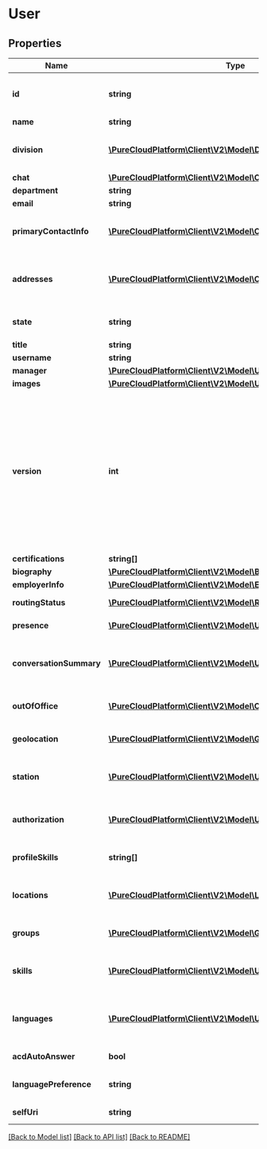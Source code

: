 # User

## Properties
Name | Type | Description | Notes
------------ | ------------- | ------------- | -------------
**id** | **string** | The globally unique identifier for the object. | [optional] 
**name** | **string** |  | [optional] 
**division** | [**\PureCloudPlatform\Client\V2\Model\Division**](Division.md) | The division to which this entity belongs. | [optional] 
**chat** | [**\PureCloudPlatform\Client\V2\Model\Chat**](Chat.md) |  | [optional] 
**department** | **string** |  | [optional] 
**email** | **string** |  | [optional] 
**primaryContactInfo** | [**\PureCloudPlatform\Client\V2\Model\Contact[]**](Contact.md) | Auto populated from addresses. | [optional] 
**addresses** | [**\PureCloudPlatform\Client\V2\Model\Contact[]**](Contact.md) | Email addresses and phone numbers for this user | [optional] 
**state** | **string** | The current state for this user. | [optional] 
**title** | **string** |  | [optional] 
**username** | **string** |  | [optional] 
**manager** | [**\PureCloudPlatform\Client\V2\Model\User**](User.md) |  | [optional] 
**images** | [**\PureCloudPlatform\Client\V2\Model\UserImage[]**](UserImage.md) |  | [optional] 
**version** | **int** | Required when updating a user, this value should be the current version of the user.  The current version can be obtained with a GET on the user before doing a PATCH. | 
**certifications** | **string[]** |  | [optional] 
**biography** | [**\PureCloudPlatform\Client\V2\Model\Biography**](Biography.md) |  | [optional] 
**employerInfo** | [**\PureCloudPlatform\Client\V2\Model\EmployerInfo**](EmployerInfo.md) |  | [optional] 
**routingStatus** | [**\PureCloudPlatform\Client\V2\Model\RoutingStatus**](RoutingStatus.md) | ACD routing status | [optional] 
**presence** | [**\PureCloudPlatform\Client\V2\Model\UserPresence**](UserPresence.md) | Active presence | [optional] 
**conversationSummary** | [**\PureCloudPlatform\Client\V2\Model\UserConversationSummary**](UserConversationSummary.md) | Summary of conversion statistics for conversation types. | [optional] 
**outOfOffice** | [**\PureCloudPlatform\Client\V2\Model\OutOfOffice**](OutOfOffice.md) | Determine if out of office is enabled | [optional] 
**geolocation** | [**\PureCloudPlatform\Client\V2\Model\Geolocation**](Geolocation.md) | Current geolocation position | [optional] 
**station** | [**\PureCloudPlatform\Client\V2\Model\UserStations**](UserStations.md) | Effective, default, and last station information | [optional] 
**authorization** | [**\PureCloudPlatform\Client\V2\Model\UserAuthorization**](UserAuthorization.md) | Roles and permissions assigned to the user | [optional] 
**profileSkills** | **string[]** | Profile skills possessed by the user | [optional] 
**locations** | [**\PureCloudPlatform\Client\V2\Model\Location[]**](Location.md) | The user placement at each site location. | [optional] 
**groups** | [**\PureCloudPlatform\Client\V2\Model\Group[]**](Group.md) | The groups the user is a member of | [optional] 
**skills** | [**\PureCloudPlatform\Client\V2\Model\UserRoutingSkill[]**](UserRoutingSkill.md) | Routing (ACD) skills possessed by the user | [optional] 
**languages** | [**\PureCloudPlatform\Client\V2\Model\UserRoutingLanguage[]**](UserRoutingLanguage.md) | Routing (ACD) languages possessed by the user | [optional] 
**acdAutoAnswer** | **bool** | acd auto answer | [optional] 
**languagePreference** | **string** | preferred language by the user | [optional] 
**selfUri** | **string** | The URI for this object | [optional] 

[[Back to Model list]](../README.md#documentation-for-models) [[Back to API list]](../README.md#documentation-for-api-endpoints) [[Back to README]](../README.md)



